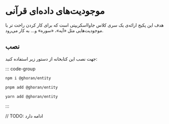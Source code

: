 # موجودیت‌های داده‌ای قرآنی

هدف این پکیج ارائه‌ی یک سری کلاس جاوااسکریپتی است که برای کار کردن راحت تر با موجودیت‌هایی مثل «آیه»، «سوره» و... به کار می‌رود.

## نصب

جهت نصب این کتابخانه از دستور زیر استفاده کنید:

<div dir="ltr">

::: code-group

```bash [npm]
npm i @ghoran/entity
```

```bash [pnpm]
pnpm add @ghoran/entity
```

```bash [yarn]
yarn add @ghoran/entity
```

:::

</div>

// TODO: ادامه دارد
